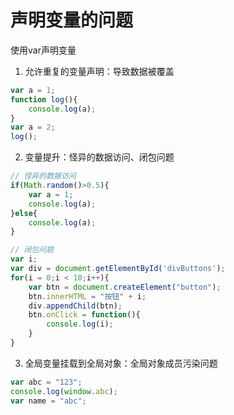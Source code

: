 # 声明变量的问题

使用var声明变量

1. 允许重复的变量声明：导致数据被覆盖

```js
var a = 1;
function log(){
    console.log(a);
}
var a = 2;
log();
```

2. 变量提升：怪异的数据访问、闭包问题

```js
// 怪异的数据访问
if(Math.random()>0.5){
    var a = 1;
    console.log(a);
}else{
    console.log(a);
}

// 闭包问题
var i;
var div = document.getElementById('divButtons');
for(i = 0;i < 10;i++){
    var btn = document.createElement("button");
    btn.innerHTML = "按钮" + i;
    div.appendChild(btn);
    btn.onClick = function(){
        console.log(i);
    }
}
```

3. 全局变量挂载到全局对象：全局对象成员污染问题

```js
var abc = "123";
console.log(window.abc);
var name = "abc";
```